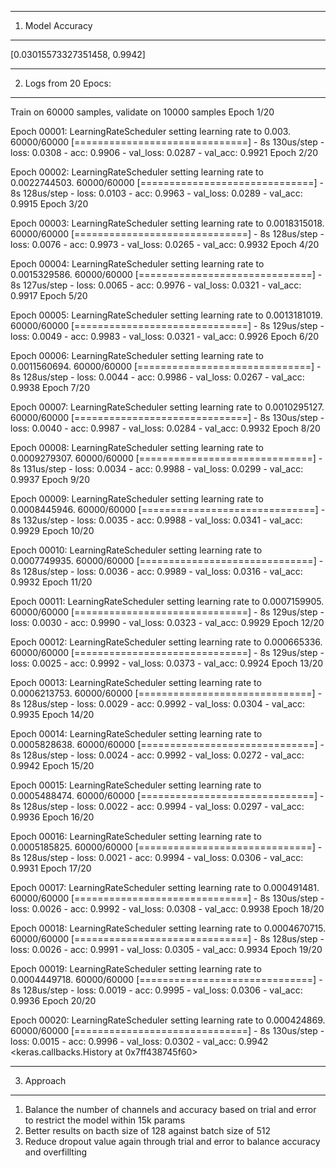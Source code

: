 **********************************************************************************************************************
1. Model Accuracy
**********************************************************************************************************************

[0.03015573327351458, 0.9942]

**********************************************************************************************************************
2. Logs from 20 Epocs:
**********************************************************************************************************************

Train on 60000 samples, validate on 10000 samples
Epoch 1/20

Epoch 00001: LearningRateScheduler setting learning rate to 0.003.
60000/60000 [==============================] - 8s 130us/step - loss: 0.0308 - acc: 0.9906 - val_loss: 0.0287 - val_acc: 0.9921
Epoch 2/20

Epoch 00002: LearningRateScheduler setting learning rate to 0.0022744503.
60000/60000 [==============================] - 8s 128us/step - loss: 0.0103 - acc: 0.9963 - val_loss: 0.0289 - val_acc: 0.9915
Epoch 3/20

Epoch 00003: LearningRateScheduler setting learning rate to 0.0018315018.
60000/60000 [==============================] - 8s 128us/step - loss: 0.0076 - acc: 0.9973 - val_loss: 0.0265 - val_acc: 0.9932
Epoch 4/20

Epoch 00004: LearningRateScheduler setting learning rate to 0.0015329586.
60000/60000 [==============================] - 8s 127us/step - loss: 0.0065 - acc: 0.9976 - val_loss: 0.0321 - val_acc: 0.9917
Epoch 5/20

Epoch 00005: LearningRateScheduler setting learning rate to 0.0013181019.
60000/60000 [==============================] - 8s 129us/step - loss: 0.0049 - acc: 0.9983 - val_loss: 0.0321 - val_acc: 0.9926
Epoch 6/20

Epoch 00006: LearningRateScheduler setting learning rate to 0.0011560694.
60000/60000 [==============================] - 8s 128us/step - loss: 0.0044 - acc: 0.9986 - val_loss: 0.0267 - val_acc: 0.9938
Epoch 7/20

Epoch 00007: LearningRateScheduler setting learning rate to 0.0010295127.
60000/60000 [==============================] - 8s 130us/step - loss: 0.0040 - acc: 0.9987 - val_loss: 0.0284 - val_acc: 0.9932
Epoch 8/20

Epoch 00008: LearningRateScheduler setting learning rate to 0.0009279307.
60000/60000 [==============================] - 8s 131us/step - loss: 0.0034 - acc: 0.9988 - val_loss: 0.0299 - val_acc: 0.9937
Epoch 9/20

Epoch 00009: LearningRateScheduler setting learning rate to 0.0008445946.
60000/60000 [==============================] - 8s 132us/step - loss: 0.0035 - acc: 0.9988 - val_loss: 0.0341 - val_acc: 0.9929
Epoch 10/20

Epoch 00010: LearningRateScheduler setting learning rate to 0.0007749935.
60000/60000 [==============================] - 8s 128us/step - loss: 0.0036 - acc: 0.9989 - val_loss: 0.0316 - val_acc: 0.9932
Epoch 11/20

Epoch 00011: LearningRateScheduler setting learning rate to 0.0007159905.
60000/60000 [==============================] - 8s 129us/step - loss: 0.0030 - acc: 0.9990 - val_loss: 0.0323 - val_acc: 0.9929
Epoch 12/20

Epoch 00012: LearningRateScheduler setting learning rate to 0.000665336.
60000/60000 [==============================] - 8s 129us/step - loss: 0.0025 - acc: 0.9992 - val_loss: 0.0373 - val_acc: 0.9924
Epoch 13/20

Epoch 00013: LearningRateScheduler setting learning rate to 0.0006213753.
60000/60000 [==============================] - 8s 128us/step - loss: 0.0029 - acc: 0.9992 - val_loss: 0.0304 - val_acc: 0.9935
Epoch 14/20

Epoch 00014: LearningRateScheduler setting learning rate to 0.0005828638.
60000/60000 [==============================] - 8s 128us/step - loss: 0.0024 - acc: 0.9992 - val_loss: 0.0272 - val_acc: 0.9942
Epoch 15/20

Epoch 00015: LearningRateScheduler setting learning rate to 0.0005488474.
60000/60000 [==============================] - 8s 128us/step - loss: 0.0022 - acc: 0.9994 - val_loss: 0.0297 - val_acc: 0.9936
Epoch 16/20

Epoch 00016: LearningRateScheduler setting learning rate to 0.0005185825.
60000/60000 [==============================] - 8s 128us/step - loss: 0.0021 - acc: 0.9994 - val_loss: 0.0306 - val_acc: 0.9931
Epoch 17/20

Epoch 00017: LearningRateScheduler setting learning rate to 0.000491481.
60000/60000 [==============================] - 8s 130us/step - loss: 0.0026 - acc: 0.9992 - val_loss: 0.0308 - val_acc: 0.9938
Epoch 18/20

Epoch 00018: LearningRateScheduler setting learning rate to 0.0004670715.
60000/60000 [==============================] - 8s 128us/step - loss: 0.0026 - acc: 0.9991 - val_loss: 0.0305 - val_acc: 0.9934
Epoch 19/20

Epoch 00019: LearningRateScheduler setting learning rate to 0.0004449718.
60000/60000 [==============================] - 8s 128us/step - loss: 0.0019 - acc: 0.9995 - val_loss: 0.0306 - val_acc: 0.9936
Epoch 20/20

Epoch 00020: LearningRateScheduler setting learning rate to 0.000424869.
60000/60000 [==============================] - 8s 130us/step - loss: 0.0015 - acc: 0.9996 - val_loss: 0.0302 - val_acc: 0.9942
<keras.callbacks.History at 0x7ff438745f60>

**********************************************************************************************************************
3. Approach
**********************************************************************************************************************

1. Balance the number of channels and accuracy based on trial and error to restrict the model within 15k params
2. Better results on bacth size of 128 against batch size of 512
3. Reduce dropout value again through trial and error to balance accuracy and overfillting 





